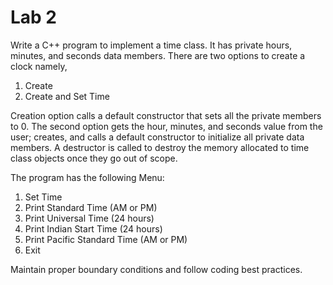 # Lab 2

Write a C++ program to implement a time class.
It has private hours, minutes, and seconds data members.
There are two options to create a clock namely,

1. Create  
2. Create and Set Time

Creation option calls a default constructor that sets all the private members to 0.
The second option gets the hour, minutes, and seconds value from the user;
creates, and calls a default constructor to initialize all private data members.
A destructor is called to destroy the memory allocated to time class objects once they go out of scope.

The program has the following Menu: 
1. Set Time
2. Print Standard Time (AM or PM)
3. Print Universal Time (24 hours)
4. Print Indian Start Time (24 hours)
5. Print Pacific Standard Time (AM or PM)
6. Exit

Maintain proper boundary conditions and follow coding best practices.
